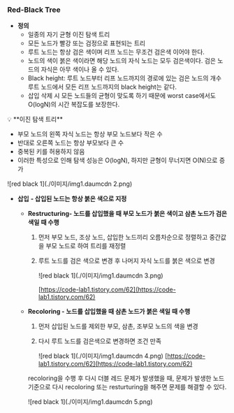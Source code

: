 ### **Red-Black Tree**

- **정의**
    - 일종의 자기 균형 이진 탐색 트리
    - 모든 노드가 빨강 또는 검정으로 표현되는 트리
    - 루트 노드는 항상 검은 색이며 리프 노드는 무조건 검은색 이어야 한다.
    - 노드의 색이 붉은 색이라면 해당 노드의 자식 노드는 모두 검은색이다.
      검은 노드의 자식은 아무 색이나 올 수 있다.
    - Black height: 루트 노드부터 리프 노드까지의 경로에 있는 검은 노드의 개수
      루트 노드에서 모든 리프 노드까지의 black height는 같다.
    - 삽입 삭제 시 모든 노드들의 균형이 맞도록 하기 때문에 worst case에서도 O(logN)의 시간 복잡도를 보장한다.

<aside>
💡 **이진 탐색 트리**

- 부모 노드의 왼쪽 자식 노드는 항상 부모 노드보다 작은 수
- 반대로 오른쪽 노드는 항상 부모보다 큰 수
- 중복된 키를 허용하지 않음
- 이러한 특성으로 인해 탐색 성능은 O(logN), 하지만 균형이 무너지면 O(N)으로 증가
</aside>

![red black 1](./이미지/img1.daumcdn 2.png)

- **삽입** **- 삽입된 노드는 항상 붉은 색으로 지정**
    - **Restructuring- 노드를 삽입했을 때 부모 노드가 붉은 색이고 삼촌 노드가 검은색일 때 수행**
        1. 먼저 부모 노드, 조상 노드, 삽입한 노드끼리 오름차순으로 정렬하고 중간값을 부모 노드로 하여 트리를 재정렬
        2. 루트 노드를 검은 색으로 변경 후 나머지 자식 노드를 붉은 색으로 변경

           ![red black 1](./이미지/img1.daumcdn 3.png)

           [https://code-lab1.tistory.com/62](https://code-lab1.tistory.com/62)

    - **Recoloring - 노드를 삽입했을 때 삼촌 노드가 붉은 색일 때 수행**
        1. 먼저 삽입된 노드를 제외한 부모, 삼촌, 조부모 노드의 색을 변경
        2. 다시 루트 노드를 검은색으로 변경하면 조건 만족

           ![red black 1](./이미지/img1.daumcdn 4.png)
      [https://code-lab1.tistory.com/62](https://code-lab1.tistory.com/62)

      recoloring을 수행 후 다시 더블 레드 문제가 발생했을 때, 문제가 발생한 노드 기준으로 다시 recoloring 또는 resturturing을 해주면 문제를 해결할 수 있다.

      ![red black 1](./이미지/img1.daumcdn 5.png)
